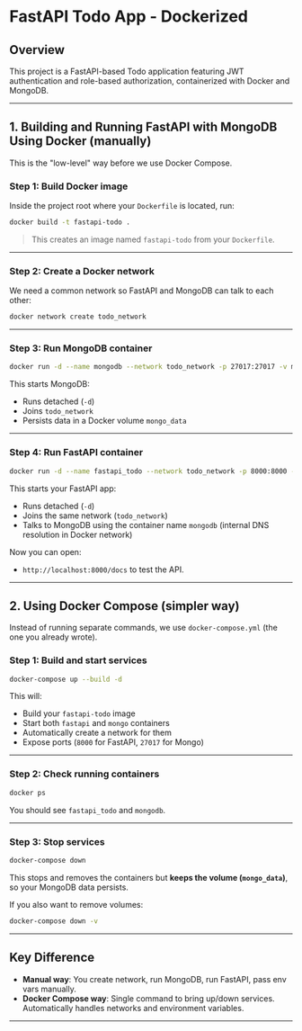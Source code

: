 # FastAPI Todo App - Dockerized

## Overview

This project is a FastAPI-based Todo application featuring JWT authentication and role-based authorization, containerized with Docker and MongoDB.

---

## **1. Building and Running FastAPI with MongoDB Using Docker (manually)**

This is the "low-level" way before we use Docker Compose.

### **Step 1: Build Docker image**

Inside the project root where your `Dockerfile` is located, run:

```sh
docker build -t fastapi-todo .
```

> This creates an image named `fastapi-todo` from your `Dockerfile`.

---

### **Step 2: Create a Docker network**

We need a common network so FastAPI and MongoDB can talk to each other:

```sh
docker network create todo_network
```

---

### **Step 3: Run MongoDB container**

```sh
docker run -d --name mongodb --network todo_network -p 27017:27017 -v mongo_data:/data/db mongo:latest
```

This starts MongoDB:

* Runs detached (`-d`)
* Joins `todo_network`
* Persists data in a Docker volume `mongo_data`

---

### **Step 4: Run FastAPI container**

```sh
docker run -d --name fastapi_todo --network todo_network -p 8000:8000 -e MONGO_URL=mongodb://mongodb:27017/fastapi_db -e SECRET_KEY=mysecretkey -e ALGORITHM=HS256 -e ACCESS_TOKEN_EXPIRE_MINUTES=30 fastapi-todo
```

This starts your FastAPI app:

* Runs detached (`-d`)
* Joins the same network (`todo_network`)
* Talks to MongoDB using the container name `mongodb` (internal DNS resolution in Docker network)

Now you can open:

-  `http://localhost:8000/docs` to test the API.

---

## **2. Using Docker Compose (simpler way)**

Instead of running separate commands, we use `docker-compose.yml` (the one you already wrote).

### **Step 1: Build and start services**

```sh
docker-compose up --build -d
```

This will:

* Build your `fastapi-todo` image
* Start both `fastapi` and `mongo` containers
* Automatically create a network for them
* Expose ports (`8000` for FastAPI, `27017` for Mongo)

---

### **Step 2: Check running containers**

```sh
docker ps
```

You should see `fastapi_todo` and `mongodb`.

---

### **Step 3: Stop services**

```sh
docker-compose down
```

This stops and removes the containers but **keeps the volume (`mongo_data`)**, so your MongoDB data persists.

If you also want to remove volumes:

```sh
docker-compose down -v
```

---

## **Key Difference**

* **Manual way**: You create network, run MongoDB, run FastAPI, pass env vars manually.
* **Docker Compose way**: Single command to bring up/down services. Automatically handles networks and environment variables.

---